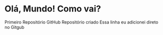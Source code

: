 # Olá, Mundo! Como vai?
Primeiro Repositório GitHub
Repositório criado
Essa linha eu adicionei direto no Gitgub
